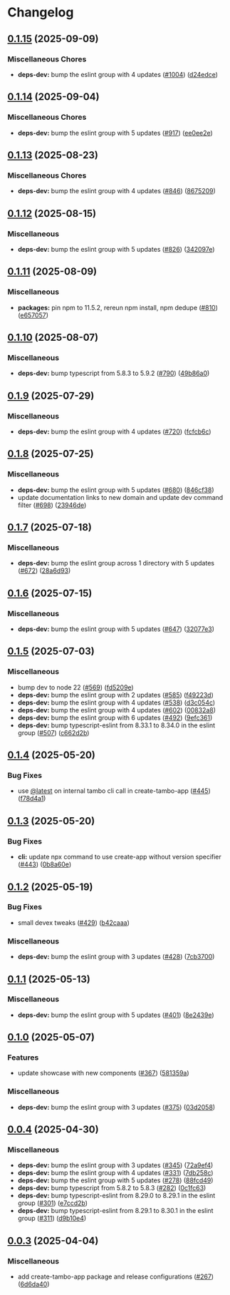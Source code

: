 # Changelog

## [0.1.15](https://github.com/tambo-ai/tambo/compare/create-tambo-app-v0.1.14...create-tambo-app-v0.1.15) (2025-09-09)


### Miscellaneous Chores

* **deps-dev:** bump the eslint group with 4 updates ([#1004](https://github.com/tambo-ai/tambo/issues/1004)) ([d24edce](https://github.com/tambo-ai/tambo/commit/d24edceb6a297f174108c0b4f7d43376a57819a3))

## [0.1.14](https://github.com/tambo-ai/tambo/compare/create-tambo-app-v0.1.13...create-tambo-app-v0.1.14) (2025-09-04)


### Miscellaneous Chores

* **deps-dev:** bump the eslint group with 5 updates ([#917](https://github.com/tambo-ai/tambo/issues/917)) ([ee0ee2e](https://github.com/tambo-ai/tambo/commit/ee0ee2e541d6a37322131a15cc02f6694436ceb3))

## [0.1.13](https://github.com/tambo-ai/tambo/compare/create-tambo-app-v0.1.12...create-tambo-app-v0.1.13) (2025-08-23)


### Miscellaneous Chores

* **deps-dev:** bump the eslint group with 4 updates ([#846](https://github.com/tambo-ai/tambo/issues/846)) ([8675209](https://github.com/tambo-ai/tambo/commit/867520964bd1b4ad058281712e86defaeb195fd2))

## [0.1.12](https://github.com/tambo-ai/tambo/compare/create-tambo-app-v0.1.11...create-tambo-app-v0.1.12) (2025-08-15)


### Miscellaneous

* **deps-dev:** bump the eslint group with 5 updates ([#826](https://github.com/tambo-ai/tambo/issues/826)) ([342097e](https://github.com/tambo-ai/tambo/commit/342097e15ae1503c3d3df5cffb0d96a829fd7f5f))

## [0.1.11](https://github.com/tambo-ai/tambo/compare/create-tambo-app-v0.1.10...create-tambo-app-v0.1.11) (2025-08-09)


### Miscellaneous

* **packages:** pin npm to 11.5.2, rereun npm install, npm dedupe ([#810](https://github.com/tambo-ai/tambo/issues/810)) ([e657057](https://github.com/tambo-ai/tambo/commit/e657057af2f3396dfa61d30670544a480ff97a24))

## [0.1.10](https://github.com/tambo-ai/tambo/compare/create-tambo-app-v0.1.9...create-tambo-app-v0.1.10) (2025-08-07)


### Miscellaneous

* **deps-dev:** bump typescript from 5.8.3 to 5.9.2 ([#790](https://github.com/tambo-ai/tambo/issues/790)) ([49b86a0](https://github.com/tambo-ai/tambo/commit/49b86a0ba3198419054b7b75af9970321224b997))

## [0.1.9](https://github.com/tambo-ai/tambo/compare/create-tambo-app-v0.1.8...create-tambo-app-v0.1.9) (2025-07-29)


### Miscellaneous

* **deps-dev:** bump the eslint group with 4 updates ([#720](https://github.com/tambo-ai/tambo/issues/720)) ([fcfcb6c](https://github.com/tambo-ai/tambo/commit/fcfcb6c8f7e2c98139279cbb0fe41057f45f2f2a))

## [0.1.8](https://github.com/tambo-ai/tambo/compare/create-tambo-app-v0.1.7...create-tambo-app-v0.1.8) (2025-07-25)


### Miscellaneous

* **deps-dev:** bump the eslint group with 5 updates ([#680](https://github.com/tambo-ai/tambo/issues/680)) ([846cf38](https://github.com/tambo-ai/tambo/commit/846cf38012985f02958cdec43d970be27e6d0f02))
* update documentation links to new domain and update dev command filter ([#698](https://github.com/tambo-ai/tambo/issues/698)) ([23946de](https://github.com/tambo-ai/tambo/commit/23946de0d4a67919e119f7188731f83bcc2e86a0))

## [0.1.7](https://github.com/tambo-ai/tambo/compare/create-tambo-app-v0.1.6...create-tambo-app-v0.1.7) (2025-07-18)


### Miscellaneous

* **deps-dev:** bump the eslint group across 1 directory with 5 updates ([#672](https://github.com/tambo-ai/tambo/issues/672)) ([28a6d93](https://github.com/tambo-ai/tambo/commit/28a6d93a686eebf8e102f74ddf989a8627d98e53))

## [0.1.6](https://github.com/tambo-ai/tambo/compare/create-tambo-app-v0.1.5...create-tambo-app-v0.1.6) (2025-07-15)


### Miscellaneous

* **deps-dev:** bump the eslint group with 5 updates ([#647](https://github.com/tambo-ai/tambo/issues/647)) ([32077e3](https://github.com/tambo-ai/tambo/commit/32077e36e194d712c7b1c7b8446ddd12aa7d1fe3))

## [0.1.5](https://github.com/tambo-ai/tambo/compare/create-tambo-app-v0.1.4...create-tambo-app-v0.1.5) (2025-07-03)


### Miscellaneous

* bump dev to node 22 ([#569](https://github.com/tambo-ai/tambo/issues/569)) ([fd5209e](https://github.com/tambo-ai/tambo/commit/fd5209e74a88dd4676f663bf0161e0030e41a943))
* **deps-dev:** bump the eslint group with 2 updates ([#585](https://github.com/tambo-ai/tambo/issues/585)) ([f49223d](https://github.com/tambo-ai/tambo/commit/f49223d888ba9b921e80825f2ff04ebde15f6f6a))
* **deps-dev:** bump the eslint group with 4 updates ([#538](https://github.com/tambo-ai/tambo/issues/538)) ([d3c054c](https://github.com/tambo-ai/tambo/commit/d3c054c73545835424f14ea022252a3996127fc3))
* **deps-dev:** bump the eslint group with 4 updates ([#602](https://github.com/tambo-ai/tambo/issues/602)) ([00832a8](https://github.com/tambo-ai/tambo/commit/00832a88e5440afbfe9033322090ed7914d5ae98))
* **deps-dev:** bump the eslint group with 6 updates ([#492](https://github.com/tambo-ai/tambo/issues/492)) ([9efc361](https://github.com/tambo-ai/tambo/commit/9efc3611ab68d4a38709d6f6b148f28f25258716))
* **deps-dev:** bump typescript-eslint from 8.33.1 to 8.34.0 in the eslint group ([#507](https://github.com/tambo-ai/tambo/issues/507)) ([c662d2b](https://github.com/tambo-ai/tambo/commit/c662d2b5f006c553e6daef134a862b47a50fdd18))

## [0.1.4](https://github.com/tambo-ai/tambo/compare/create-tambo-app-v0.1.3...create-tambo-app-v0.1.4) (2025-05-20)


### Bug Fixes

* use [@latest](https://github.com/latest) on internal tambo cli call in create-tambo-app ([#445](https://github.com/tambo-ai/tambo/issues/445)) ([f78d4a1](https://github.com/tambo-ai/tambo/commit/f78d4a1dfb80f01f345b855cebf5bcabfa439fb2))

## [0.1.3](https://github.com/tambo-ai/tambo/compare/create-tambo-app-v0.1.2...create-tambo-app-v0.1.3) (2025-05-20)


### Bug Fixes

* **cli:** update npx command to use create-app without version specifier ([#443](https://github.com/tambo-ai/tambo/issues/443)) ([0b8a60e](https://github.com/tambo-ai/tambo/commit/0b8a60ecfacc03692aefcff57f2ed95b1552c0fc))

## [0.1.2](https://github.com/tambo-ai/tambo/compare/create-tambo-app-v0.1.1...create-tambo-app-v0.1.2) (2025-05-19)


### Bug Fixes

* small devex tweaks ([#429](https://github.com/tambo-ai/tambo/issues/429)) ([b42caaa](https://github.com/tambo-ai/tambo/commit/b42caaab3f0e9d98adaea625891e0a2a1f146f83))


### Miscellaneous

* **deps-dev:** bump the eslint group with 3 updates ([#428](https://github.com/tambo-ai/tambo/issues/428)) ([7cb3700](https://github.com/tambo-ai/tambo/commit/7cb370038733289aff53d8033e533d39b7dcfe61))

## [0.1.1](https://github.com/tambo-ai/tambo/compare/create-tambo-app-v0.1.0...create-tambo-app-v0.1.1) (2025-05-13)


### Miscellaneous

* **deps-dev:** bump the eslint group with 5 updates ([#401](https://github.com/tambo-ai/tambo/issues/401)) ([8e2439e](https://github.com/tambo-ai/tambo/commit/8e2439e2887bc7e13fa0cca09512a9a5d751b190))

## [0.1.0](https://github.com/tambo-ai/tambo/compare/create-tambo-app-v0.0.4...create-tambo-app-v0.1.0) (2025-05-07)


### Features

* update showcase with new components ([#367](https://github.com/tambo-ai/tambo/issues/367)) ([581359a](https://github.com/tambo-ai/tambo/commit/581359adc7f85433c08f7a3c5da7af65cb8529fc))


### Miscellaneous

* **deps-dev:** bump the eslint group with 3 updates ([#375](https://github.com/tambo-ai/tambo/issues/375)) ([03d2058](https://github.com/tambo-ai/tambo/commit/03d20581a4e254cff27cd99c6730497f6149b7a6))

## [0.0.4](https://github.com/tambo-ai/tambo/compare/create-tambo-app-v0.0.3...create-tambo-app-v0.0.4) (2025-04-30)


### Miscellaneous

* **deps-dev:** bump the eslint group with 3 updates ([#345](https://github.com/tambo-ai/tambo/issues/345)) ([72a9ef4](https://github.com/tambo-ai/tambo/commit/72a9ef43edb601b69a1c7a09825da3da90a87464))
* **deps-dev:** bump the eslint group with 4 updates ([#331](https://github.com/tambo-ai/tambo/issues/331)) ([7db258c](https://github.com/tambo-ai/tambo/commit/7db258c858f80c08e49625e3c90f89899282c574))
* **deps-dev:** bump the eslint group with 5 updates ([#278](https://github.com/tambo-ai/tambo/issues/278)) ([88fcd49](https://github.com/tambo-ai/tambo/commit/88fcd49d32dc7a2e23077d81386cf6858089e708))
* **deps-dev:** bump typescript from 5.8.2 to 5.8.3 ([#282](https://github.com/tambo-ai/tambo/issues/282)) ([0c1fc63](https://github.com/tambo-ai/tambo/commit/0c1fc631be3212e7c3b82c696306d7fac36d5f56))
* **deps-dev:** bump typescript-eslint from 8.29.0 to 8.29.1 in the eslint group ([#301](https://github.com/tambo-ai/tambo/issues/301)) ([e7ccd2b](https://github.com/tambo-ai/tambo/commit/e7ccd2b3d948ce82d1e81bb192980ab826b6393d))
* **deps-dev:** bump typescript-eslint from 8.29.1 to 8.30.1 in the eslint group ([#311](https://github.com/tambo-ai/tambo/issues/311)) ([d9b10e4](https://github.com/tambo-ai/tambo/commit/d9b10e408d8b87db1c88dcde5e72a66309c06580))

## [0.0.3](https://github.com/tambo-ai/tambo/compare/create-tambo-app-v0.0.2...create-tambo-app-v0.0.3) (2025-04-04)


### Miscellaneous

* add create-tambo-app package and release configurations ([#267](https://github.com/tambo-ai/tambo/issues/267)) ([6d6da40](https://github.com/tambo-ai/tambo/commit/6d6da40cfaac4b7b1dae64321742d7d5e5197e06))
